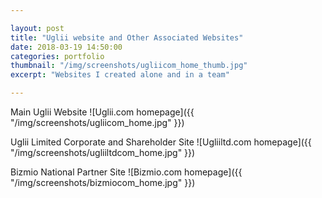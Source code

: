 ```yaml
---

layout: post
title: "Uglii website and Other Associated Websites"
date: 2018-03-19 14:50:00
categories: portfolio
thumbnail: "/img/screenshots/ugliicom_home_thumb.jpg"
excerpt: "Websites I created alone and in a team"

---
```


Main Uglii Website
![Uglii.com homepage]({{ "/img/screenshots/ugliicom_home.jpg" }})

Uglii Limited Corporate and Shareholder Site
![Ugliiltd.com homepage]({{ "/img/screenshots/ugliiltdcom_home.jpg" }})

Bizmio National Partner Site
![Bizmio.com homepage]({{ "/img/screenshots/bizmiocom_home.jpg" }})